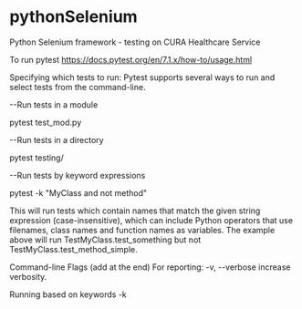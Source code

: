 # pythonSelenium
 Python Selenium framework - testing on CURA Healthcare Service

To run pytest
https://docs.pytest.org/en/7.1.x/how-to/usage.html

Specifying which tests to run:
Pytest supports several ways to run and select tests from the command-line.

--Run tests in a module

pytest test_mod.py

--Run tests in a directory

pytest testing/

--Run tests by keyword expressions

pytest -k "MyClass and not method"

This will run tests which contain names that match the given string expression (case-insensitive), which can include Python operators that use filenames, class names and function names as variables. The example above will run TestMyClass.test_something but not TestMyClass.test_method_simple.


Command-line Flags (add at the end)
For reporting:
-v, --verbose         increase verbosity.

Running based on keywords
-k <keyword>